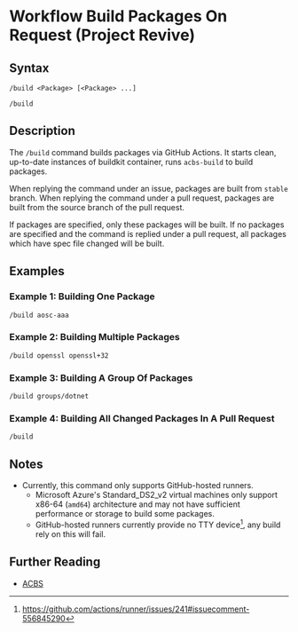 # Workflow Build Packages On Request (Project Revive)

## Syntax

```
/build <Package> [<Package> ...]
```
```
/build
```

## Description

The `/build` command builds packages via GitHub Actions. It starts clean, up-to-date instances of buildkit container, runs `acbs-build` to build packages.

When replying the command under an issue, packages are built from `stable` branch. When replying the command under a pull request, packages are built from the source branch of the pull request.

If packages are specified, only these packages will be built. If no packages are specified and the command is replied under a pull request, all packages which have spec file changed will be built.

## Examples

### Example 1: Building One Package

```
/build aosc-aaa
```

### Example 2: Building Multiple Packages

```
/build openssl openssl+32
```

### Example 3: Building A Group Of Packages

```
/build groups/dotnet
```

### Example 4: Building All Changed Packages In A Pull Request

```
/build
```

## Notes

- Currently, this command only supports GitHub-hosted runners.
  - Microsoft Azure's Standard_DS2_v2 virtual machines only support x86-64 (`amd64`) architecture and may not have sufficient performance or storage to build some packages.
  - GitHub-hosted runners currently provide no TTY device[^1], any build rely on this will fail.

## Further Reading

- [ACBS](https://wiki.aosc.io/developer/packaging/acbs/)

[^1]: https://github.com/actions/runner/issues/241#issuecomment-556845290
